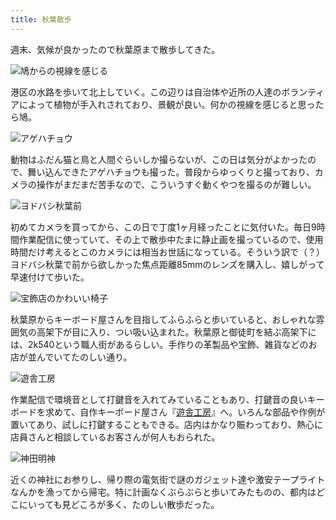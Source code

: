 ```yaml
---
title: 秋葉散歩
---
```

週末、気候が良かったので秋葉原まで散歩してきた。

![](https://lh3.googleusercontent.com/docs/AG8NV2bk2RMO_jBG7Fz_FDFYI2afEZJ-krLsu1XPKGBlgok0HzLjzJaERUcsRNi2sZqui5r5kpLw_vo9Mv297zENlGyY2GHPsA-g83lp82m94mkWFYLRe-XVqfDElvWBGtXA8eZPC5TvrLW-4DN4lOuIuyPZOtGVcJHbyyRjS3dgKKrn7q1UZuUvHiTKRDSob7P1MExQ15vvdMtYJkJlphw5St84bFqVhtyMLFkqj9jHXkcpAkGs8xYZMxjGW1Zgoz6eqFMiwChPlXmzvkRlZaP8FhCpXdgcyaWM17HRUEzCeiibTcyjEgJBYY4C38Cl1OJfY9fXfz9eyu1GH4fu_Bo55rdE3msNG60TWcT6zHnkYQjJIGtYaiMst98qtGUMULEc0i9HMUnTiPp205RZYh8zJFIfbfQAlRiRiJj9Biz1J_Wps13My9Pqdp26h2RED5QECIe_8wYsSvE6xd86osLGOxvMhgs5we-n9JqYM06I40wdASFrI1crRdtVJmqLhqzMEMW2mlDb2GOT5PKQsheH274-NER9OdDspYJa9pssUiHTh647KEBlxF_ZYyQOF1vlF1Q62N2lDr23r6R56LxwZPHMfY60jT4vgg1jhh5KOcaDDJewd604uJFG5CLEliJOqBzoQzQSgaOd4b8KvzBtCkgdvfFk-6dJwmC01rOqbZkGcXJ19jYGe9AL5--89TNkFiDkFqLJZIBF20AjMZll7d96Yc8_LjJ_cNtAjTOCDO92iJvGg6R4qxvZa09vhHItBiyCkRgTUf2CE_UydIgZjAIQEcbjn9h_O2uylS5VJ5Dz-LZj8J1h06JwmjLUouPPK2mGbIQ5XMZkhKq9ktWKaDdXVKpwfZUZ7BZJXzSr421ZNxAdo2GZbXKtmFfWlZZwYV4wYTns06jPtNN5zqNTZEUQnf8F46aIVbNAfRWEPvISXLgr-ASpXRqJK7GDJdn8R6jm1RSS839w_iDAAbbVe1ihhZ8BFrlhlV89zeQljajake8ti6ePTAXI1WbK8k2mQ6hWNdGcoqE-J6tW5Di1sc-GAX1QUdcEJLk9NCPCcG1ZSOzMBirvkqhq0SbrIp-ccYIEBHOAC21zyXC5jKhNVfE0qEqMCGdOn91wBmBtdC4TXxcTPSm3rhyLytqCi_zlcvkosaVvYYbv4WApAeqIwTD-7dyz45w0SW0dEbiAzUzzA7gIhm9eVIAsu57aMevL2FEwya0b5NVeNEp-PIXlcDfteIgA8LHVolR0divySDVoN6_1LA "鳩からの視線を感じる")

港区の水路を歩いて北上していく。この辺りは自治体や近所の人達のボランティアによって植物が手入れされており、景観が良い。何かの視線を感じると思ったら鳩。

![](https://lh3.googleusercontent.com/docs/AG8NV2ZSjKSzZA6kGIGy6Ver5ulJi3ZVglIaBFEUzqR_CAiVJiP_RbH2c0GvvhhY3D6WquS28siIwJgfNj45dBinbYJnP2rd52-Os9RMr7zquiwRfQiN5r8_Xzi0ZbD_Lp_lhz5KCKWYgPMnWmuV7mU1pJyKjoOl6nHh0r4qs3cRs_qRugTyh7NV9-jSfA4YNwxD-2QdSBRp1-ZMlNZBx4He9QE_lo8u0I3MPyDwWVHWsXIQnse1-IdwRNZGgIaJh_pqmQFnZTxMvzWXKNFpW_2UCyjKE5Hs7pNAa8M5zKDC714GjLm4PNd3Ab6zyDWcAZnU3KALN-dTg8TmSKgCp58b427WRRGrBIunDoY2FjGsKbUtseYLNNOE5fncgracltgXn9zvTGVATZunYjsRv1KIHkqaY9sa0jBJDBFtEcMdYGiMwPNOF7eUyFaGRlzyHUqdQcFuwrWLXTvBGmpKgjcFyPvgUJ3lQNi6qrfCngE2yfeeYRcssCF6xMatDLFfxD0M_gpcOBYjAbYexJt9PAa_Ri8UePIqQRzFGrYGuuK8QlwdaWmxtZ5aeP3A0Z1U0YOQH8pJ_K-j00cUi7F5cb-_fbl_fqM5c-ailWd0l0j-9IhkRFZwjZqzpyOZSNTFA4oCzCca-LATVSSCA5FuSI-tvcKDjS_iSN-Gcx0SfeuvLRY2mngoJGsbn78GoxWkZdVf-qkB1iAeaDc4Fe6uMk3p-Dh4XuNSRz8rUo5v7KUDGUDpbWoZC1hiCT8YXKOxAoL8k7fB8kjJCJ6toYm5iw8ItppkNtK99yNbU786H-WwPQAPNBUvls4vPzdoDS8NTQsR3V7Aa14to0yzq3Z7UJspLdyrP6UGMP1Y7_xcexUj1I2qm0zg_98gKOMIxhKUSYNDizv7KEDw4jA4mAgU02wS1JKEWpnuqTjBdaZHOGZI0kwNVQf-K6MaN7UyP80roAUUjEwqhTUTwj2fxRBWkZ80dvJxAb4S2RfAYkT5IvMB-tWrl0vO7r7IHVUn205dTCDB_67sYMVg3U_isyGNi6fSwwlXIOV139DWAlYyyivhy6K9aC_lksTSjanODbnbM8oweNeth6OpL1of0WcVP2oTiZD8GwVQtb1u1B-VfXionTCqgnhk3S1SZae54eNGJpklQmLtIFytf0QNeoSiezIhK6W1YUejTNsAf-3Gm4kSGHtj1Ui8gjE7yCamjjEJaq7tnMGQ670ce3ZzSnVczZ8upsBYt20sDcfAYtfzfQx5UJPoksIWwg "アゲハチョウ")

動物はふだん猫と鳥と人間ぐらいしか撮らないが、この日は気分がよかったので、舞い込んできたアゲハチョウも撮った。普段からゆっくりと撮っており、カメラの操作がまだまだ苦手なので、こういうすぐ動くやつを撮るのが難しい。

![](https://lh3.googleusercontent.com/docs/AG8NV2b8fdngiuXw5ICvGBMS4MU9LE2S0XCtv7GvKgJW6FIgBkJXZyuuicAO69AzzHEoluYqQWRgaZQZ2xiZRceMGyZC8tLLVniInnmWUSJj1Ie4CjM-qQiT0i6xEsatpkDRzATxDysSV5-SUxtYNdVoAKr65uwWDkeZ1CpidMWOrHNOOAxlva97g5CiD45IgcFhDPE4k7Xfd2EFIY74zjUx-ATbWZYXvh17Nr3cnsy3_fMvVElLUmBQNmmUKpATx7TMDPThtAKjXshfcITMxhXw5vY9toGuUHiWs1ZGFmEKSTVc5dfRupjhNgSs2NCm30NkRwt9F4Vcws0OnzlYhWJi5Z2qhRZAvFw0NrpfQ_kA_BbUOEC76UN7c6X_kbpjl5jGzoq1dtLVo6zoUlsReI-XclrheiFr9BoA-ixcgbNclb3N-UZkYHMempRrJS1oOlwMtY69iRZyCgGhwARGOsPMj4-Rs2LyER0GZU-9BwVGDwUbYnMdCXbftdAaOkHqZ-kTei_1KQd_2BIMTsWEAjYUuhQ0qqDqBd6uK0ArxKx1wVpkcE-mtLqFHli4dm92WQarqi5qbVF_tz3e_inKYXt73e9u_63AttP7PbJWFAgp1g_aZAiQKv_CvsbygEqQUi62tmW15bzvnFa-WujF3YtzOUTYV4IACWCo_yZ9dErMJ11z7MGV-C2MHMoGOFrqxEHjo6PVPTrstO6HABaH-tC4mgPayNe2wlZKLZ2GDJMeMVP7FRorjXyyUp8En1pT46Kenm1POyDwDmA--S7gPtkw3hXm8Wb9EiuFz9WVfIXgdZJOMhl2bXMsO3z8wTkyLi0uBMh8k2hZZzcvB9LZa5xAmJZFnYtg2XT6H_Ruiom3JNl2OXb0KXy8vCnGQ4UJQkiuNSiI7HSCMTr1V_g6GH06gh8oW3k7wGJmdcKzCSU9-RH5GG5Hcf3GDW1_9o48yrd5LjjGdbQVzjfKiuRE3VU5lRiTEY57n-JV4wZc-w9ilmDDvb6fAMOn7ZJCL2O3ToIpSt7tHi959helILjqroo-SHdeRYmsWX5cN2_vk_w8GuwXFnlS4wxktcQGiYLxeiUXxs2cimaixas2rjqCu-BUCOKI3Np3bmXfB6mjpgVhFA-r2RUZUVlZmgjx3wpMF_KPQjIOQfjEgQ9h7bJwD46sF4Gm-10blwWXSrhU-KaLaQ_5pnDdkMpWWVhWPiGWnPt0sByNKXuBe3_3hDB6AhLPf-s1bvlFZv-9JhWP7Spps5iAXk7Krw "ヨドバシ秋葉前")

初めてカメラを買ってから、この日で丁度1ヶ月経ったことに気付いた。毎日9時間作業配信に使っていて、その上で散歩中たまに静止画を撮っているので、使用時間だけ考えるとこのカメラには相当お世話になっている。そういう訳で（？）ヨドバシ秋葉で前から欲しかった焦点距離85mmのレンズを購入し、嬉しがって早速付けて歩いた。

![](https://lh3.googleusercontent.com/docs/AG8NV2YXLnRsZKvD376tAWhoRBM7GFCbwAfYTIoTv3pTDr89GXnVZI5cvCUjwj3x27CTS6ISPbPEsL4mX6R7wfyd4DJV4sm-k9NVVYaWCDGGtcknOopxdUKkhSoBMLToRxQ0na09x_eBO7dR_2x5yjC9vj_GP_Ih3da1LV3XxvvRRjWwq_O_NcTrABDwIJzcZoVF8X-u1w9LOqDKnzkSgV9CGRbvWSd0454NonW2Ptyzgser6lYnHJq6OCPUysbx8UAhyYGoEvIfzjGTgaQrsTJxXwl0V28FBOL-QxBxXf9vJDODN7IRDDpW555Ctkyv6WgWDv8v1hVQsnwavZbeAJM1qhf503xNsep3jMrRtKHXSq0OI3_7-slnNtCYhqMjdAFzeMmMTSP_tX8z_aKQcTvoalok9ddslP6GhGnrfWHmAW8CVL2542Cu_TOxIrIQPIYCXlU6mMadjGJnuWP4q7M9NjrgW1eb0ItJxUGNS-oGcb2IJCnXnFtX3DcgchfomA3dd9KQr7bUkUYTg8636QzOIf6LSVJuS8WZiSMSP0-5a0nPoi0kB6svOUTRXwQis3-PUytaz0z4wS8lVb4MSEM4Ibdy0muEtUZuQNeM4dJaWLTWmhV-HaGVFl6H7d23UvpScbPuwYBSj4UStn_wqe1A3AhL4NyA88y9TL41d8VUEu9A_Iz_FJIcUWtUp4LYUiaF9l_3RbUQiCIN4KEtmVkFuE77PBHvOHppo7ojiJ9cA2q_Vef77YUQfBEgGWN7t7mk3JX3VeBH8yFtTBnn2jEW2DZ53sdTpobs1Cw8GUvS_jdB3NMnb32Qc-IBWIzZZoprXS3bpa5bLlNiKIVVBjaFxm4yQ8fuv_U1x_ztnjlhSx12Z4kib6DTdhzqjpBSNMsJR88sy8d6ISyB8I8IFSBqzHcGwQGZevXguy9K8D5MrVmmB-JgeZ6avXuyv_KtbkPrHiwYIHD4VLE8TTrjVY_deBB3ltysTcljK9UAkJFJAUNLa9FmwwvEvTSwvPbTwg0Q8UghwH5JnJwmZIpA2sgVmdDrzhBhk0ROyeka7o28RMFvVob6zhjF6Pex3vKI98ieQX2UYN9yjdUH9KCFXUnMBXjSU35FmlCGOcAWF0R5DJUD17gxDM64UZ1-HmGOzA-stEfdNNva8Jj3HX2qTlMhF3adAI1TjpRv7hUTpgRuT17Jnx4lGXVLKPYume-VH-JRsEkVpspUqEk3sB-Gekyqc6Li8DYFhpJ1evHtt4a64yCoDdrLPg "宝飾店のかわいい椅子")

秋葉原からキーボード屋さんを目指してふらふらと歩いていると、おしゃれな雰囲気の高架下が目に入り、つい吸い込まれた。秋葉原と御徒町を結ぶ高架下には、2k540という職人街があるらしい。手作りの革製品や宝飾、雑貨などのお店が並んでいてたのしい通り。

![](https://lh3.googleusercontent.com/docs/AG8NV2Zor3W335FGZOuXXGYNJCSLudo1iybVHQCBdV5Hj1lkKrjgzCW44USE6YamrSoUXPi9-e6PG8C1HRM4oCEeVL8SJ01IyVgfzDCrbxqFEAFrErVaSRriojabXfejqx1hTLkquCsZILxxnVRJ8CasIYY6KAVrnc7uufrJtHnhh0pqQNm7zpmS2InWH4CF2-bqKvJ1lrVlzsJDKgOA_AV7L0wFCHCzKf_ihsMvgGoE1wPSPyc4DG0lvzEvqyKUa4mLpnpms6pm0dfzYKTKKtPJGUICqkYuoauM-lly7NSLcYQ4MgMKBsgl7uZIyDKLQ_bp78nXbYJI3y7s5ZwzEDeZmkHgUBGbzvfaDi78RabmmLq9BUgaOKRkIxhpYuQ0WHoZc53EvVGGIy-47IiLwjIFNHkUXEf6fuoW6ZuPtcGOxjqwY9tczUfH3UXX7n7O13GHJo55c7oZaA0kCtRHxz_0YdZQm_H54OD3sqndvabob2u8uGah0CoWHPBOc5ADd9HQQG4_ZIGODThEBSU-IS0JHFK6p7or_ETZbPc4ul_3xyjBXl9lwQEGO5Lby6bTflnJgKa9aj6bsinlcBQ5uXpG5J10vY454Mvt_FF52ghMw2UXgfwxACEF7iqofG8MpQ7zjWtvYbNBNmsjYeWgfOA_s4WhEB5g44lXwut6QHP0w-OSrRw8pFnFx9hi5YVHdOJmiU1lbLmG8xlI63bnFy0_UwX0h-ZC-4XbD9wC3vcWttlF-ZbLJbQ7RzugZ9TcIMF1VZj5j-Cyi38USleu8iUhmhUXXCi11jLX-jv14tdH9HmxTEdAphJZ7_Iva4yK-VCq_ufG3jaycsUSNtGzbSUnMvyWz-E26DCjEmwzaUd6jVrIIZKcUwEen6iVilCH9XOwBB3VA3apoIJ8smXsMPJtptXGEp5DrYII0jLisv9KDKp2T1w9OEYZR89-IfIxbPOn3066SJo1pt8sgP4Rl79xtDSZ7CBILdcb5pXDUNRr4wADglLRtln3WJwMl5Me-7Pl-8cTnIeTHDkGWW-I9ZDi4F110xyKGOhTvFv9mSnIXhdmYaMsLbC3nX816OwBvo3Duf3yz4aojFiGYODBSg3jn_P_1QIo7ioMi9oMYvdkJNoKQc3rOjbP29En_5YaAStYKgZW_fMuabQuFdebhlAs8rKtnMx0Jl10ykz5KLOaS3FGOY6ytdLxj3cjlSE3Aj2zZG7LEfA3NCuGOCdf0HFpcmXHJMUUHP_aGgSv6EncW8LCnUv6XQ "遊舎工房")

作業配信で環境音として打鍵音を入れてみていることもあり、打鍵音の良いキーボードを求めて、自作キーボード屋さん『[遊舎工房](https://yushakobo.jp/)』へ。いろんな部品や作例が置いてあり、試しに打鍵することもできる。店内はかなり賑わっており、熱心に店員さんと相談しているお客さんが何人もおられた。

![](https://lh3.googleusercontent.com/docs/AG8NV2bCxVIWPAYCD3xovPJcDQNxEz3hEgOcg4PlEySvGBbiSmUhUL8CZlIp796d270W_vPGCLJUjfbWONxb2IbWHphPN8dheyKIyghjIfvidbboRiEgf69qqhRqDil1_U93v6Zvc05og4szB17eyX306fhQOFP4gWjwkKPf9Fqs4NGwquH--_iXE4NYINwYFIW8UsZf7yh6pzQsouetDNHnuX4xfUpg72WxiA_6ONGGeMdAEp9usJ01uUajzIlHVyzQbatFiaj75FQ7SbhW0O5wUW3c7ooVkM0I53IVGHQNAn8ao-JvYe121kRBF6D0OKJtS7jkK46AOgYYexsyTwLa76KkWnSvb_7RqRs2VTscZtnGIqmEo6tf7q9PBRc-yBxk0hr6cMGCdE5kQle7s8Ig6VqKoVaJkyeb3jlHpQhWuzJx3WA5PHQyZIOvLwFaU72wqtrAV6BfKs2wGMQ5SasuDiko1c4y5Z-CMvdoVHqHtREvGReQd366bgcynwEAnp7KBnU4C1Ujh4FVMhQydyACaB3E9Y5DhZ60mVMzlAwMT8bybOsXGrPzd0RLQX3gh-J0JEAN2E8ekDoiF7ggKuf2HMDPJ8EW90YaxPFDQp3cnv-d0pRWT0BtyeDKKR1zpbkb2PtvyDzSZuMPZAGrYVJx4NyZ-3UAoWo7ExKOLLcWFncA0EY0LXO8wISZ8mHYFN8uMQSf6pnco6UlDVXQ-aQSQr_xwpiHwI2UpKiLXA4FEIf7Epbkpv1wjq6l0V6DHpIGYnrYgAVRXCyHXRUt9JccHsfi9hmc5Fudk8SuDxI3zhDW-YWlfqS5UtTMNBgu0HIDG0fSekZ2T3FXTqAly_sFEaQ6gUAWNcMHXmsuBpvYp9uplh_7tV4wOTwJbM_SZ2OsU3szaQdZAfqcgbHjZdns6kHYtf8Qi04T-TNEsz4O9uWufrTmctawBOIUu1B95HSFdG3I9EJlIu1p3hnTS-7YDtY-NuOc478JZgjrAx96A-T8k9bVKvPs4klItsabzZrdOlKbxXUAImNABy7m_bTyyRonmNGjNuaAUFVcrMXbLtaBBytoOho8B2qg5NhsehwR3qGpuOVfr6ggTMXMkjr1QOQ7FFFPsZeyxm6rfJ8VyVXxpFZF6BN1K0LeUgBv2DWUAh242sTpkI7tLYEk6R9k7IfZNmnKf6qN6ZBOnlvcOi1R6H2UAdw_x-JaX_6rtmgGlen5eKV-5WgQmvwV4uP8LeRJljUbpn4O4QsawwnzC-QUuSdTkA "神田明神")

近くの神社にお参りし、帰り際の電気街で謎のガジェット達や激安テープライトなんかを漁ってから帰宅。特に計画なくぶらぶらと歩いてみたものの、都内はどこにいっても見どころが多く、たのしい散歩だった。

